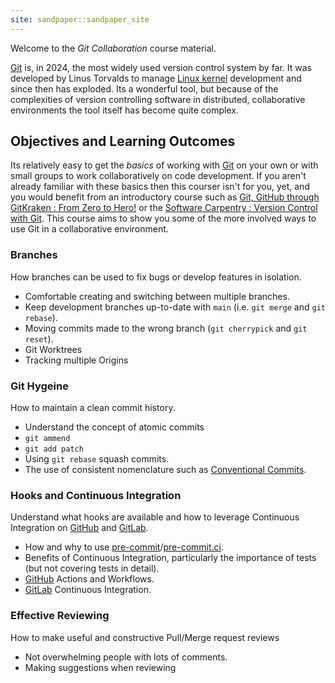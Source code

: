 ```yaml
---
site: sandpaper::sandpaper_site
---
```


Welcome to the _Git Collaboration_ course material.

[Git][git] is, in 2024, the most widely used version control system by far. It was developed by Linus Torvalds to manage
[Linux kernel][linux] development and since then has exploded. Its a wonderful tool, but because of the complexities of
version controlling software in distributed, collaborative environments the tool itself has become quite complex.

## Objectives and Learning Outcomes

Its relatively easy to get the _basics_ of working with [Git][git] on your own or with small groups to work
collaboratively on code development. If you aren't already familiar with these basics then this courser isn't for you,
yet, and you would benefit from an introductory course such as [Git, GitHub through GitKraken : From Zero to
Hero!][zeroHero] or the [Software Carpentry : Version Control with Git][swCarpentryGit]. This course aims to show you
some of the more involved ways to use Git in a collaborative environment.

### Branches

How branches can be used to fix bugs or develop features in isolation.

+ Comfortable creating and switching between multiple branches.
+ Keep development branches up-to-date with `main` (i.e. `git merge` and `git rebase`).
+ Moving commits made to the wrong branch (`git cherrypick` and `git reset`).
+ Git Worktrees
+ Tracking multiple Origins

### Git Hygeine

How to maintain a clean commit history.

+ Understand the concept of atomic commits
+ `git ammend`
+ `git add patch`
+ Using `git rebase` squash commits.
+ The use of consistent nomenclature such as [Conventional Commits][conventionalCommits].

### Hooks and Continuous Integration

Understand what hooks are available and how to leverage Continuous Integration on [GitHub][github] and [GitLab][gitlab].

+ How and why to use [pre-commit](https://pre-commit.com)/[pre-commit.ci](https://pre-commit.ci).
+ Benefits of Continuous Integration, particularly the importance of tests (but not covering tests in detail).
+ [GitHub][github] Actions and Workflows.
+ [GitLab][gitlab] Continuous Integration.

### Effective Reviewing

How to make useful and constructive Pull/Merge request reviews

+ Not overwhelming people with lots of comments.
+ Making suggestions when reviewing

[conventionalCommits]: https://www.conventionalcommits.org/en/v1.0.0/
[git]: https://git-scm.com
[github]: https://github.com
[gitlab]: https://gitlab.com
[linux]: https://www.kernel.org
[swCarpentryGit]: https://swcarpentry.github.io/git-novice/
[zeroHero]: https://srse-git-github-zero2hero.netlify.app
